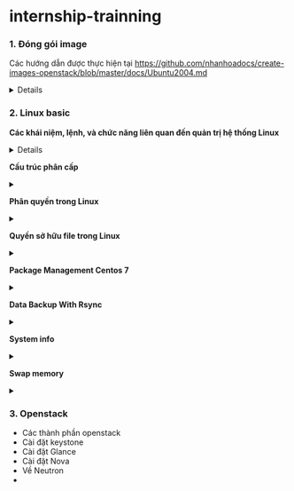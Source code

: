 # internship-trainning
### 1. Đóng gói image
Các hướng dẫn được thực hiện tại https://github.com/nhanhoadocs/create-images-openstack/blob/master/docs/Ubuntu2004.md 
<details>
 
#  <summary> một số khái niệm liên quan </summary>
- LVM (Logical Volume Manager) là một hệ thống quản lý ổ đĩa trong Linux, cho phép tạo các phân vùng linh hoạt hơn so với việc sử dụng phân vùng tĩnh truyền thống (partition).
Với LVM, bạn có thể dễ dàng thay đổi kích thước, thêm, hoặc di chuyển các phân vùng mà không cần khởi động lại hệ thống.
- Image không dùng LVM có nghĩa là hệ điều hành hoặc ứng dụng trong image đó sử dụng phân vùng truyền thống (như ext4, xfs, v.v.) thay vì LVM để quản lý không gian đĩa.
Điều này thường dẫn đến việc quản lý phân vùng ít linh hoạt hơn, nhưng lại đơn giản hơn trong một số trường hợp, đặc biệt là khi không cần phải mở rộng hoặc thu hẹp các phân vùng sau khi hệ thống đã được triển khai.
- Queens là một phiên bản ổn định với nhiều cải tiến và tính năng mới, nhưng không còn nhận được cập nhật bảo mật hoặc hỗ trợ chính thức từ OpenStack Foundation,
vì đã có các phiên bản mới hơn. Nếu có thể, bạn nên xem xét việc nâng cấp lên một phiên bản mới hơn để nhận được các bản vá bảo mật và cải tiến hiệu năng.
Phiên bản này phù hợp với các môi trường sản xuất yêu cầu sự ổn định và tính năng tiên tiến trong các dịch vụ mạng, quản lý container và quản lý tài nguyên.
vì đã có các phiên bản mới hơn. Phiên bản này phù hợp với các môi trường sản xuất yêu cầu sự ổn định và tính năng tiên tiến trong các dịch vụ mạng, quản lý container và quản lý tài nguyên.
    
**tạo mới VM tại webvirtcloud**
- tạo WebvirtCloud cần tạo docker trước
- docker version được chỉnh sửa trong `sudo nano ./webvirtcloud.sh-`. Tạo ra version vượt mức yêu cầu nhưng vẫn cảnh báo lỗi thì sửa ở đoạn docker-version
``` 
 required_version="25.0.0"

## Compare versions using a simple logic
if [ "$(printf '%s\n' "$required_version" "$docker_version" | sort -V | head -n1)" = "$required_version" ]; then
    echo -e "\nDocker version $docker_version is sufficient.\n"
else
    echo -e "\nDocker version $docker_version is not sufficient. Please update Docker to version $required_version or later.\n" 
    exit 1
fi  
``` 
- bắt đầu web thì có mariadb, rabbitmq
- chạy docker ps để hiện container ID 
- chạy lệnh ` docker inspect -f '{{range .NetworkSettings.Networks}}{{.IPAddress}}{{end}}' container-id  ` - tìm ra ip cần. Thay thế container-id tương ứng
- vào trag web với ip trên
</details>

### 2. Linux basic
**Các khái niệm, lệnh, và chức năng liên quan đến quản trị hệ thống Linux**
<details>
 
**Tập lệnh**
-  <summary>Lệnh ls thường  </summary> được sử dụng để xác định các tập tin và thư mục trong thư mục làm việc. Lệnh này là một trong nhiều lệnh Linux thường được sử dụng mà bạn nên biết.
- Lệnh pwd: Hiển thị hiện tại thư mục làm việc.
- Lệnh mkdir: Tạo một thư mục.
- Lệnh cd: Để điều hướng giữa các thư mục khác nhau
- Lệnh rmdir: Loại bỏ các thư mục trống khỏi danh sách thư mục.
- Lệnh cp: Sao chép tập tin từ thư mục này sang thư mục khác.
- Lệnh mv: Đổi tên và thay thế các tập tin
- Lệnh rm: Xóa tập tin
- Lệnh uname: Lệnh lấy cơ sở thông tin về hệ điều hành
- Lệnh locate: Tìm một tập tin trong cơ sở dữ liệu.
- Lệnh touch: Tạo file trống
- Lệnh ln: Tạo đường tắt cho các tập tin khác
- Lệnh cat: Hiển thị tập tin nội dung ở đầu thiết bị
- Lệnh clear: Xóa phần cuối của thiết bị 
- Lệnh ps: Hiển thị các tiến trình trong terminal
- Lệnh grep: Tìm kiếm một công cụ ở đầu ra
- Lệnh echo: Hiển thị các tiến trình đang hoạt động trên terminal
- Lệnh wget tải tập tin từ internet.
- Lệnh whereis: 
- Lệnh df: Kiểm tra chi tiết của tập tin hệ thống
- Lệnh wc : Kiểm tra dòng, số từ và ký tự trong tệp bằng các tùy chọn khác nhau
  - wc -w show number from
  - wc -l display number line
  - wc -m show số lượng ký tự có trong một tệp
</details>

**Cấu trúc phân cấp**
<details>
 <summary>  </summary> 
/

Đây là điểm nhập của tất cả các thư mục và được mô tả như một dấu gạch chéo về phía trước, đây thực sự là ngôi nhà của Hệ điều hành. Mọi thứ đều ở trong đó. Không phải mọi người dùng đều có đặc quyền đọc và ghi vào thư mục này; chỉ quản trị viên hoặc người dùng được phép của hệ điều hành mới có quyền truy cập vào các đặc quyền đó.

/bin

Đây là thư mục có tất cả các tệp nhị phân của một số chương trình quan trọng trên hệ điều hành. Thư mục này chứa dữ liệu về các lệnh được sử dụng nhiều nhất liên quan đến tạo (mkdir), di chuyển (mv), sao chép (cp), liệt kê (ls) và xóa (rm) một thư mục hoặc tệp. Theo Tiêu chuẩn hệ thống tệp của Linux, thư mục này không thể có thư mục con.

/boot

Đây là thư mục xử lý việc kích hoạt Hệ điều hành Linux. Trước hết, bạn không cần phải sửa đổi bất kỳ thứ gì trong thư mục này, nếu không, bạn không thể thay đổi bất kỳ thứ gì trong đó trừ khi bạn có quyền của quản trị viên. Bạn nên tránh xa làm bất cứ điều gì trong thư mục này, nếu không sẽ rất khó để thiết lập lại nó.

/dev

Thư mục này chứa các tệp của các thiết bị như Thiết bị USB hoặc Ổ cứng. Hầu hết các tệp được tạo trong thời gian khởi động hoặc khi thiết bị được gắn vào.

/etc

Điều này có vẻ hơi buồn cười đối với bạn, nhưng thư mục này dành cho những loại tệp cấu hình và thư mục mà hệ thống không biết phải đặt chúng ở đâu. Vì vậy, nó là một thư mục “et Cetra” cho Hệ điều hành Linux.

Thư mục này chủ yếu chứa các tệp cục bộ của chương trình tĩnh ảnh hưởng đến tất cả người dùng. Vì thư mục này chủ yếu chứa các tệp liên quan đến cấu hình, tốt hơn nên gọi nó là “Mọi thứ cần cấu hình”.

/home

Đây là thư mục chứa hầu hết dữ liệu cá nhân của người dùng. Người dùng dành phần lớn thời gian của mình ở đây vì Tải xuống, Tài liệu, Máy tính để bàn và tất cả các thư mục cơ bản được yêu cầu và phổ biến khác đều nằm trong thư mục “/ home” này. Tất cả các tệp cấu hình dấu chấm của người dùng cũng có trong đây.

/lib

Đây là những thư mục nơi các thư viện được lưu trữ. Thư viện là một số tệp cần thiết cho bất kỳ ứng dụng nào để thực hiện một số tác vụ hoặc chức năng. Ví dụ, các thư viện này có thể cần thiết bởi các tệp nhị phân trong thư mục / bin .

/media

Đây là thư mục nơi tất cả các thiết bị lưu trữ được kết nối bên ngoài được tự động gắn kết. Chúng ta không cần phải làm gì trong thư mục này vì nó được quản lý bởi chính Hệ điều hành, nhưng nếu chúng ta muốn mount các thiết bị lưu trữ theo cách thủ công, chúng ta có thư mục / mnt cho mục đích đó.

/mnt

Đây là thư mục mà bạn có thể tìm thấy các ổ đĩa được gắn kết khác. Ví dụ: ổ USB, Ổ cứng gắn ngoài hoặc Ổ đĩa mềm. Điều này ngày nay không được sử dụng vì các thiết bị được tự động gắn vào thư mục / media, nhưng đây là nơi chúng ta có thể gắn các thiết bị lưu trữ của mình theo cách thủ công.

/opt

Đây là thư mục tùy chọn. Đây là thư mục chứa phần mềm được cài đặt thủ công bởi các nhà cung cấp.

/proc

Đây là thư mục có các tệp giả. Các tệp giả chứa thông tin về các quy trình.

/root

Cũng giống như / home directory, / root là nhà của Administrator hay còn gọi là superuser. Vì đây là thư mục của superuser, tốt hơn hết là bạn không nên chạm vào nó trừ khi bạn có đầy đủ kiến ​​thức về những gì bạn đang làm.

/run

Thư mục này được sử dụng để lưu trữ dữ liệu tạm thời của các tiến trình đang chạy trên Hệ điều hành.

/sbin

Thư mục này cũng giống như thư mục / bin, nhưng nó được sử dụng bởi superuser, và đó là lý do tại sao “s” được sử dụng trước bin.

/snap

Đây là thư mục chứa các gói snap được lưu trữ trong đó.

/srv

Thư mục này lưu trữ dữ liệu của các dịch vụ đang chạy trên hệ thống. Ví dụ, nó giữ dữ liệu nếu một máy chủ đang chạy trên Hệ điều hành.

/sys

Thư mục này luôn được tạo trong thời gian khởi động, vì vậy nó là một thư mục ảo như / dev, và nó là thư mục khi bạn muốn giao tiếp với Kernal. Nó cũng chứa thông tin liên quan đến các thiết bị được kết nối.

/tmp

Đây là thư mục tạm thời và chứa các tập tin tạm thời của các ứng dụng đang chạy trên hệ thống.

/usr

Thư mục này chứa các ứng dụng được cài đặt và sử dụng bởi người dùng. Nó còn được gọi là “Tài nguyên Hệ thống UNIX”. Nó cũng có thư mục / bin, / sbin và / lib riêng, khác với thư mục / bin, / sbin và / lib của superuser.

/var

Đây là một thư mục có thể thay đổi chứa các tệp và thư mục có kích thước dự kiến ​​sẽ tăng lên theo thời gian và mức độ sử dụng của hệ thống.

 </details>

**Phân quyền trong Linux**

<details>
 <summary>  </summary> 
 - Ownership và Permission
Có 3 loại chủ sở hữu một file/thư mục trên Linux đó là user, group, other
Các quyền đọc, ghi, thực thi được ký hiểu là r, w, x tương ứng với các số là 4, 2, 1.
Lệnh chmod để thay đổi quyền, chown để thay đổi user sở hữu, chrgrp để thay đổi group sở hữu.
 
| file type | user | group | other | name|
| :-------- |:---- |:----- |:----- |:--- |
| d         |rwx   |r-x    |r-x    | dir1|   
| -         |rw-   |r--    |r--    |file1|

 d- thư mục           
 
 -- file
 
 r- đọc
 
 w- ghi
 
 x- thực thi
 
 -- không có quyền 

 u = user= rwx

 g= group= rw

 o= other= r
 </details>
 
**Quyền sở hữu file trong Linux**
<details>
 <summary>  </summary> 

- Nếu bạn muốn loại user nào có quyền nào với file hoặc folder, thì bạn có thể thực thi lệnh chmod để điều khiển việc này theo ý bạn.

Trước tiên nếu muốn xem quyền của file đang ở trong tình trạng nào, bạn có thể thực thi lệnh ls -l

Ví dụ, ls -l file1.txt sẽ hiện ra kết quả:

```-rwxr–rw- 1 user user 0 Jan 19 12:59 file1.txt```

1 – Số của hard links. Hard link là link tới một file đã tồn tại.

user user – Phần này lần lượt hiện chủ của file (owner) và nhóm của chủ file (group) này. Với ví dụ này, chủ file có tên là user và group của nó là user

0 – Thể hiện kích thước của file.

Jan 19 12:59 – Ngày chỉnh sửa cuối cùng.

file1.txt – Tên của thư mục / file

Bên dưới là hướng dẫn chỉ bạn cách sử dụng chmod để đổi quyền của file và thư mục bằng cách thêm số cho đúng. Mỗi loại có số riêng của nó:

r (read) – 4

w (write) – 2

x (execute) – 1

Vì vậy nếu bạn muốn đặt file1.txt với các quyền ở ví dụ trên sao cho owner quyền đọc (r), ghi (w), thực thi (x), nhóm có quyền đọc (r), và những người khác có quyền đọc ghi (r) + (w), bạn sử dụng lệnh:

```chmod 746 file1.txt```

Kết quả nếu bạn kiểm tra quyền của file1.txt sẽ là:

```-rwxr–rw- 1 user user 0 Jan 19 12:59 file1.txt```

- Chown được dùng để đổi owners (chủ sở hữu) của file và folder. Thông thường bạn cần có quyền root để làm lệnh này. Cấu trúc lệnh này cơ bản như sau:
  
```chown [owner/group owner] [file name]```

nếu chúng ta có một file tên là “demo.txt” và muốn đổi chủ sở hữu của file tới cho “jerry” và group owner thành “clients”, vì thông thường khi bạn thay đổi owner bạn cần thay đổi luôn group owner, bạn cần dùng lệnh sau:

```chown jerry:clients demo.txt```

Như bạn thấy, chúng tôi phân biệt giữa owner và group owner với dấu 2 chấm “:”. Nếu chỉ muốn đổi chủ sở hữu của file, chúng ta dùng lệnh sau:

```chown jerry demo.txt```

Chỉ cần bỏ bớt nhóm sở hữu và chỉ cần điền tên chủ sở hữu mới của file, trong trường hợp này, nhóm sở hữu sẽ không đổi. Một ví dụ tương tự sẽ là nếu muốn đổi nhóm sở hữu của file, lệnh cần được viết như sau:

```chown :clients demo.txt```

Trong trường hợp này, chỉ nhóm chủ sở hữu được đổi thành clients (chủ sở hữu sẽ không đổi).

 </details>

 **Package Management Centos 7**

<details>
 <summary>  </summary> 
 
 Quản lý các gói là một khía cạnh quan trọng của quản trị hệ thống và phát triển trong môi trường Linux, chẳng hạn như CentOS. Có thể dùng YUM hoặc DNF. Dưới đây là 20 lệnh cơ bản giúp quản lý hiệu quả các gói của hệ thống CentOS, đảm bảo hệ thống chạy trơn tru và an toàn.

1. Install a package:	sudo yum install package_name

2. Update a package:	sudo yum update package_name

3. Remove a package:	sudo yum remove package_name

4. Search for a package:	yum search keyword

5. List all installed packages:	yum list installed

6. Check for available updates:	yum check-update

7. Clean cached data:	sudo yum clean all

8. List enabled repositories:	yum repolist

9. Enable a repository:	sudo yum-config-manager --enable repo_name

10. Disable a repository:	sudo yum-config-manager --disable repo_name

11. Upgrade all packages:	sudo yum upgrade

12. Show package information:	yum info package_name

13. Find which package provides a file:	yum provides file_name

14. Check package dependencies:	yum deplist package_name

15. Download a package without installing:	yum download package_name

16. Install a local RPM package:	sudo yum localinstall /full/path/to/package_name.rpm --- ví dụ sudo yum locatinstall ./telnet-0.17-85.e19.x86-64.

17. Lock a package version:	sudo yum versionlock package_name

18. Unlock a package version:	sudo yum versionlock delete package_name

19. Reinstall a package:	sudo yum reinstall package_name

20. List all available packages:	yum list all
    
 </details>
 
**Data Backup With Rsync**
<details>
 <summary>  </summary> 
Sao lưu dữ liệu là một phần thiết yếu của cả cơ sở hạ tầng cá nhân và doanh nghiệp. Các máy có hệ điều hành Linux có thể sử dụng rsync và ssh để tạo điều kiện thuận lợi cho quá trình này.

Rsync là một tiện ích dòng lệnh cho phép chuyển các tập tin đến các vị trí cục bộ và từ xa. Rsync rất tiện lợi khi sử dụng vì nó được mặc định đi kèm với hầu hết các bản phân phối Linux. Có thể tùy chỉnh công cụ bằng cách sử dụng nhiều tùy chọn có sẵn.

Trong trường hợp này sử dụng SSH kết hợp với rsync để bảo mật việc truyền tệp.

- Điều kiện tiên quyết

Quyền sudo hoặc root hoặc người dùng có quyền truy cập vào thư mục sao lưu và thư mục đích

Truy cập SSH vào máy chủ thông qua dòng lệnh/cửa sổ thiết bị đầu cuối

Rsync được cài đặt trên máy cục bộ và máy đích

- Cú pháp Rsync cơ bản cho việc truyền dữ liệu cục bộ và bên ngoài
Cú pháp sử dụng công cụ rsync khác nhau đối với truyền dữ liệu cục bộ và từ xa.

Đối với bản sao lưu cục bộ, cú pháp tuân theo mẫu cơ bản sau:
```
rsync 
options
 SOURCE DESTINATION 
```

Để chuyển tập tin đến một vị trí bên ngoài, chúng ta sẽ sử dụng một mẫu hơi khác một chút:

```rsync 
options 
 SOURCE user@IP_or_hostname:DESTINATION
```

Trong cả hai trường hợp, nguồn và đích đều là một thư mục hoặc đường dẫn tệp.

- Sử dụng Rsync để sao lưu dữ liệu cục bộ
Chúng ta sẽ bắt đầu bằng cách thực hiện sao lưu một thư mục trên cùng một máy Linux. Đường dẫn có thể là bất kỳ vị trí nào – phân vùng khác, ổ cứng, bộ lưu trữ ngoài, v.v.

Sử dụng đường dẫn đầy đủ cho cả nguồn và đích để tránh lỗi.

Ví dụ, để sao lưu Dir1 từ Documents tới /media/hdd2/rscync_backup , hãy sử dụng lệnh rsync theo mẫu này:

```rsync -av /home/test/Documents/Dir1 /media/hdd2/rsync_backup```
/home/test# rsync -av /home/test/Documents/Dir1 / media/hdd2/rsync-backup

- Sử dụng Rsync để sao lưu dữ liệu qua mạng
Để sao lưu dữ liệu an toàn qua mạng , rsync sử dụng SSH để truyền dữ liệu. Máy chủ của bạn cần được thiết lập để cho phép kết nối SSH.

Sau khi kết nối được với máy từ xa qua SSH , bạn có thể bắt đầu sao lưu dữ liệu vào một vị trí trên máy đó.

Ví dụ, để sao lưu Dir1 để sao lưu trên một máy khác qua mạng, hãy nhập:

```rsync -av /home/test/Documents/Dir1 test@192.168.56.101:/home/test/backup```

Bạn có thể kiểm tra xem các tập tin có thực sự nằm trên máy chủ từ xa hay không:

![image](https://github.com/user-attachments/assets/c52594ac-c7c0-47d9-8f7c-b27341d5cc26)

Nếu bạn kết nối lần đầu tiên, bạn sẽ cần nhập mật khẩu và xác nhận khi nhận được lời nhắc. Không cần nhập tên người dùng để chuyển từ xa nếu bạn muốn kết nối với tư cách là người dùng hiện tại.


- Nén dữ liệu khi sao lưu bằng Rsync
  
Để tiết kiệm dung lượng, bạn có thể nén dữ liệu trước khi chuyển sang vị trí khác. Bạn có thể sử dụng tùy chọn tích hợp của rsync để nén dữ liệu hoặc sử dụng một công cụ khác để thực hiện việc đó trước khi chạy rsync.

Để nén dữ liệu trong quá trình truyền, hãy sử dụng ```-z``` lệnh chuyển đổi ```rsync```.

```rsync -avz /home/test/Documents/Dir1 test@192.168.56.101:/home/test/backup```

Một lựa chọn khác là sử dụng```zip```lệnh để nén các tệp hoặc thư mục của bạn và sau đó chạy ```rsync```. Trong trường hợp của chúng tôi, chúng tôi sẽ nén Dir1 vào Dir.zip :

```zip /home/test/Documents/Dir1.zip /home/test/Documents/Dir1```

Sau đó chuyển tập tin đó đến một vị trí khác:

```rsync -avz /home/test/Documents/Dir1.zip test@192.168.56.101:/home/test/backup```

Bây giờ, bạn có một bản sao nén của thư mục trên máy chủ từ xa. Bạn cũng có thể thực hiện điều này để chuyển dữ liệu cục bộ nếu bạn muốn sao lưu trên ổ đĩa hoặc phân vùng khác.

  </details>

  **System info**
<details>
 <summary>  </summary> 
 
 + Lệnh ```lscpu``` cung cấp thông tin về CPU( xử lý các logic và phép toán), kiến ​​trúc bộ xử lý, khả năng ảo hóa của CPU và số lõi của  bộ xử lý.Thu thập thông tin từ file /proc/cpuinfo.
 
 ![image](https://github.com/user-attachments/assets/8474180c-2955-4988-88cb-00789d7a30a2)
 
 + lệnh ```free```  xem dung lượng bộ nhớ khả dụng (avaiable) trên hệ thống và dung lượng hiện đang được sử dụng. xem trên RAM( bộ nhớ truy cập ngẫu nhiên- bộ nhớ ảo trong phần cứng). Thu thập từ tệp /proc/meminfo.
 
 + lệnh ```dmidecode``` để biết số lượng khe cắm bộ nhớ trên hệ thống và dung lượng RAM mỗi khe hiện đang giữ. Lệnh dmidecode đọc thông tin phần cứng từ các bảng DMI. ```sudo dmidecode -t memory | grep -i size```
 
 ![image](https://github.com/user-attachments/assets/22099d22-1536-4b58-89f6-5bb6eec46b87)

 + lệnh ```df``` để xem mức sử dụng đĩa hiện tại, bao gồm số lượng phân vùng (partitions) và dung lượng đĩa còn trống. Tùy chọn -h trình bày dữ liệu ở định dạng con người dễ đọc hơn.```df -h```
 
 ![image](https://github.com/user-attachments/assets/733c2fb6-bfb7-4dc6-be52-81059d74488f)

 + lệnh ```fdisk``` để có thêm thông tin chi tiết liên quan đến số lượng các phân vùng, kích thước của chúng, loại hệ thống tệp và các mục nhập vào phân vùng bảng (partition table entries).```sudo fdisk -l```
   
 + lệnh ```lshw``` Để nhận thông tin ngắn gọn liên quan đến toàn bộ thiết bị đĩa cứng ```lshw -short -C disk```

 + Lệnh ```lsusb``` xem thông tin liên quan đến các thiết bị đĩa hiện được gắn vào hệ thống. Các thiết bị này bao gồm USB, đầu đọc đĩa ngoài, v.v.```lsusb```

 +  lệnh ```lspci``` để xem các PCI bus và thông tin chi tiết về các thiết bị được kết nối với chúng.```lspci``` . Một số thiết bị phổ biến trong danh mục này bao gồm bộ điều hợp VGA, card đồ họa, card mạng (network adapter), cổng USB, bộ điều khiển SATA, v.v.

 +  ```Dmesg``` để xem các thiết bị phần cứng được gắn vào PC Linux trong quá trình khởi động. Lệnh```dmesg``` không chỉ dùng để xem các thiết bị phần cứng được đính kèm mà còn là một lệnh tuyệt vời để tìm lỗi phần cứng vì nó lưu trữ thông tin về các thiết bị khi hệ thống khởi động.

 + ``` sudo lshw -C network``` xem thông tin liên quan đến card mạng
</details>

  **Swap memory**
<details>
 <summary>  </summary>
 
- Khi RAM hết memory, sẽ có một lựa chọn thay thế để giúp cho process của ta vẫn có thể hoạt động được. Cơ chế này đều có ở cả hệ điều hành Windows lẫn Linux. Khi lượng memory cần thiết để xử lý process không đủ, hệ điều hành sẽ “mượn” thêm memory từ một kho lưu trữ phụ (gọi là virtual memory) để chứa các nội dung không hoạt động (inactive). Nhờ đó, hệ thống của ta sẽ có thêm lượng memory trống để xử lý các process mới. Lượng memory phụ này được mượn từ ổ cứng và được gọi là Swap memory.
  
  + Phân vùng swap (swap partition): là loại swap memory mặc định của hệ thống. Khi đó, một phần vùng của ổ cứng sẽ được dành cho việc swapping. Loại swap này có thể được tạo từ lúc cài đặt HĐH và tự động mount vào sử dụng khi khởi động.
   
  + Tập tin swap (swap file): là loại swap memory do ta tự tạo. Trong trường hợp ổ cứng không còn đủ dung lượng để tạo một phân vùng mới dành cho swap, ta có thể tự tạo một file swap dùng cho việc swapping. Loại swap này có thể được tạo sau khi cài đặt HĐH, và không được tự động mount mà phải mount tay hoặc mount qua fstab.
   
-  swap memory là một phần riêng biệt của ổ cứng được sử dụng khi RAM hết memory. Đối với Linux, sẽ có một chương trình quản lý memory có nhiệm vụ xử lý công việc này. Khi RAM dần hết memory, chương trình trên sẽ thực hiện tìm kiếm những block dữ liệu inactive trên RAM mà không được sử dụng trong một khoảng thời gian dài. Sau khi tìm kiếm thành công, nó sẽ thực hiện bê block dữ liệu đó sang swap memory. Bằng cách này, không gian trên RAM sẽ được giải tỏa và nhờ đó các process cần thiết sử dụng memory hơn sẽ có đất để xài.
  
- Lợi ích :
  
  + Swap có ích trong việc lưu trữ những block dữ liệu ít được truy xuất, từ đó giải phóng bớt memory trên RAM để RAM có không gian xử lý các chương trình có độ ưu tiên cao hơn.
    
  + Giúp RAM không bị hết dung lượng.
    
  + Là phương án backup trong trường hợp RAM hết dung lượng và ta chưa thể nâng cấp kịp thời.

  + Hỗ trợ một phần khi chạy các chương trình yêu cầu memory lớn.

  + Khi hệ thống vào trạng thái ngủ đông (hibernation), tất cả nội dung trên RAM sẽ được chép vào swap. Từ đó việc quay trở lại trạng thái trước ngủ đông sẽ thuận tiện hơn.

   </details>

### 3. Openstack
- Các thành phần openstack
- Cài đặt keystone
- Cài đặt Glance
- Cài đặt Nova
- Về Neutron
-
